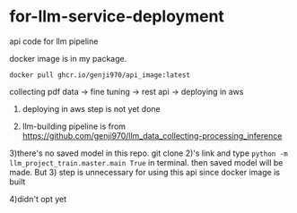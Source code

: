 # for-llm-service-deployment
api code for llm pipeline

docker image is in my package.

`docker pull ghcr.io/genji970/api_image:latest`

collecting pdf data -> fine tuning -> rest api -> deploying in aws

1) deploying in aws step is not yet done

2) llm-building pipeline is from https://github.com/genji970/llm_data_collecting-processing_inference

3)there's no saved model in this repo. git clone 2)'s link and type `python -m llm_project_train.master.main True` in terminal. then saved model will be made. But 3) step is unnecessary for using this api since docker image is built

4)didn't opt yet
